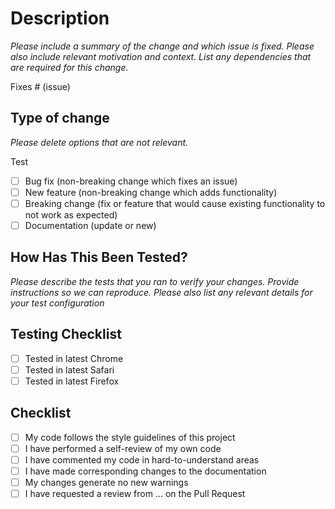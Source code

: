 # Description

_Please include a summary of the change and which issue is fixed. Please also include relevant
motivation and context. List any dependencies that are required for this change._

Fixes # (issue)

## Type of change

_Please delete options that are not relevant._

Test

- [ ] Bug fix (non-breaking change which fixes an issue)
- [ ] New feature (non-breaking change which adds functionality)
- [ ] Breaking change (fix or feature that would cause existing functionality to not work as
      expected)
- [ ] Documentation (update or new)

## How Has This Been Tested?

_Please describe the tests that you ran to verify your changes. Provide instructions so we can
reproduce. Please also list any relevant details for your test configuration_

## Testing Checklist

- [ ] Tested in latest Chrome
- [ ] Tested in latest Safari
- [ ] Tested in latest Firefox

## Checklist

- [ ] My code follows the style guidelines of this project
- [ ] I have performed a self-review of my own code
- [ ] I have commented my code in hard-to-understand areas
- [ ] I have made corresponding changes to the documentation
- [ ] My changes generate no new warnings
- [ ] I have requested a review from ... on the Pull Request
